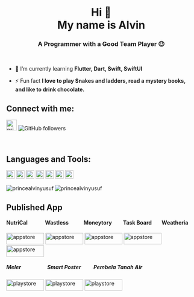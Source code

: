 
<h1 align="center">Hi 👋 <br> My name is Alvin </h1> 
<h3 align="center">A Programmer with a Good Team Player 😉</h3>


<br />

- 🌱 I’m currently learning **Flutter, Dart, Swift, SwiftUI**

- ⚡ Fun fact **I love to play Snakes and ladders, read a mystery books, and like to drink chocolate.**

## Connect with me:

<a href="https://www.linkedin.com/in/princealvinyusuf" target="blank"><img src="https://cdn.jsdelivr.net/npm/simple-icons@3.0.1/icons/linkedin.svg" alt="princealvinyusuf" height="28" width="28" /></a> ![GitHub followers](https://img.shields.io/github/followers/princealvinyusuf?logo=GitHub&style=for-the-badge)

<br />

## Languages and Tools:

<p align="left"><img src="https://www.vectorlogo.zone/logos/dartlang/dartlang-icon.svg" alt="dart" width="22" height="22"/> <img src="https://www.vectorlogo.zone/logos/figma/figma-icon.svg" alt="figma" width="22" height="22"/> <img src="https://www.vectorlogo.zone/logos/firebase/firebase-icon.svg" alt="firebase" width="22" height="22"/> <img src="https://www.vectorlogo.zone/logos/flutterio/flutterio-icon.svg" alt="flutter" width="22" height="22"/> <img src="https://www.vectorlogo.zone/logos/git-scm/git-scm-icon.svg" alt="git" width="22" height="22"/> <img src="https://www.vectorlogo.zone/logos/sketchapp/sketchapp-icon.svg" alt="sketch" width="22" height="22"/> <img src="https://www.vectorlogo.zone/logos/swift/swift-icon.svg" alt="swift" width="22" height="22"/></p>

<p><img align="left" src="https://github-readme-stats.vercel.app/api/top-langs/?username=princealvinyusuf&layout=compact&hide=html" alt="princealvinyusuf" /></p>

<p><img align="center" src="https://github-readme-stats.vercel.app/api?username=princealvinyusuf&show_icons=true" alt="princealvinyusuf" /></p>


## Published App

#### NutriCal &nbsp;&nbsp;&nbsp;&nbsp;&nbsp;&nbsp;&nbsp;&nbsp;&nbsp;&nbsp;&nbsp;&nbsp; Wastless &nbsp;&nbsp;&nbsp;&nbsp;&nbsp;&nbsp;&nbsp;&nbsp;&nbsp;&nbsp; Moneytory &nbsp;&nbsp;&nbsp;&nbsp;&nbsp;&nbsp;&nbsp; Task Board &nbsp;&nbsp;&nbsp;&nbsp;&nbsp;&nbsp; Weatheria
<a href="https://apps.apple.com/id/app/nutrical-app/id1535180344" target="blank"><img src="https://iconape.com/wp-content/png_logo_vector/download-on-the-app-store-flat-badge-logo.png" alt="appstore" height="30" width="100" /></a>
<a href="https://apps.apple.com/id/app/wastless/id1536328244" target="blank"><img src="https://iconape.com/wp-content/png_logo_vector/download-on-the-app-store-flat-badge-logo.png" alt="appstore" height="30" width="100" /></a>
<a href="https://apps.apple.com/id/app/moneytory/id1540283714" target="blank"><img src="https://iconape.com/wp-content/png_logo_vector/download-on-the-app-store-flat-badge-logo.png" alt="appstore" height="30" width="100" /></a>
<a href="https://apps.apple.com/id/app/task-board-keep-prioritize/id1540972402" target="blank"><img src="https://iconape.com/wp-content/png_logo_vector/download-on-the-app-store-flat-badge-logo.png" alt="appstore" height="30" width="100" /></a>
<a href="https://apps.apple.com/id/app/weatheria/id1541497897" target="blank"><img src="https://iconape.com/wp-content/png_logo_vector/download-on-the-app-store-flat-badge-logo.png" alt="appstore" height="30" width="100" /></a>

##### Meler &nbsp;&nbsp;&nbsp;&nbsp;&nbsp;&nbsp;&nbsp;&nbsp;&nbsp;&nbsp;&nbsp;&nbsp;&nbsp;&nbsp;&nbsp;&nbsp;&nbsp;&nbsp;&nbsp; Smart Poster &nbsp;&nbsp;&nbsp;&nbsp;&nbsp;&nbsp;&nbsp;&nbsp; Pembela Tanah Air
<a href="https://play.google.com/store/apps/details?id=com.polibatam.meler" target="blank"><img src="https://iconape.com/wp-content/png_logo_vector/get-it-on-google-play-badge-logo.png" alt="playstore" height="30" width="100" /></a> 
<a href="https://play.google.com/store/apps/details?id=com.polibatam.smartposternfc" target="blank"><img src="https://iconape.com/wp-content/png_logo_vector/get-it-on-google-play-badge-logo.png" alt="playstore" height="30" width="100" /></a> 
<a href="https://play.google.com/store/apps/details?id=com.combro.Peta" target="blank"><img src="https://iconape.com/wp-content/png_logo_vector/get-it-on-google-play-badge-logo.png" alt="playstore" height="30" width="100" /></a> 
